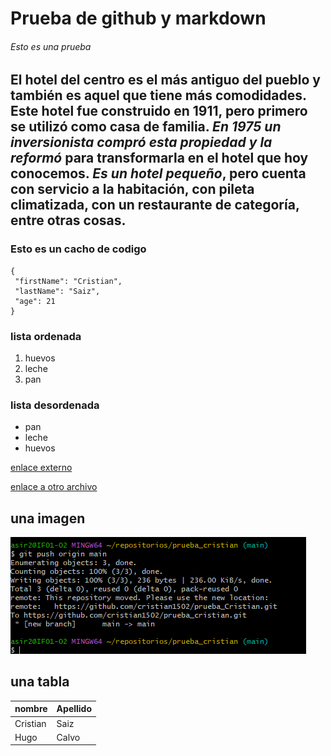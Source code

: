 # Prueba de github y markdown

###### Esto es una prueba


El hotel del centro es el **más antiguo** del pueblo y también es aquel que tiene más comodidades. Este hotel fue construido en 1911, pero primero se utilizó como casa de familia. ***En 1975 un inversionista compró esta propiedad y la reformó*** para transformarla en el hotel que hoy conocemos. *Es un hotel pequeño*, pero cuenta con servicio a la habitación, con pileta climatizada, con un restaurante de categoría, entre otras cosas.
----
 ### Esto es un cacho de codigo
 ```
{
  "firstName": "Cristian",
  "lastName": "Saiz",
  "age": 21
}
```

### lista ordenada
1. huevos
2. leche
3. pan

### lista desordenada
* pan
* leche
* huevos

[enlace externo](https://www.google.es)

[enlace a otro archivo](D:\Usuarios\asir2\repositorios\prueba_cristian\taller4.md)
## una imagen
![captura](capturas\captura.png)

## una tabla

| nombre | Apellido |
| ----------- | ----------- |
| Cristian | Saiz |
| Hugo | Calvo |
